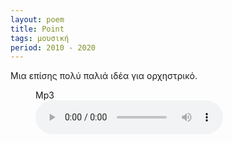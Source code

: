 ```yaml
---
layout: poem
title: Point
tags: μουσική
period: 2010 - 2020
---
```


Μια επίσης πολύ παλιά ιδέα για ορχηστρικό.


<figure>
    <figcaption>Mp3</figcaption>
    <audio
        controls
        type="audio/mp3"
        src="/assets/audio/point.mp3">
            Your browser does not support the
            <code>audio</code> element.
    </audio>
</figure>
